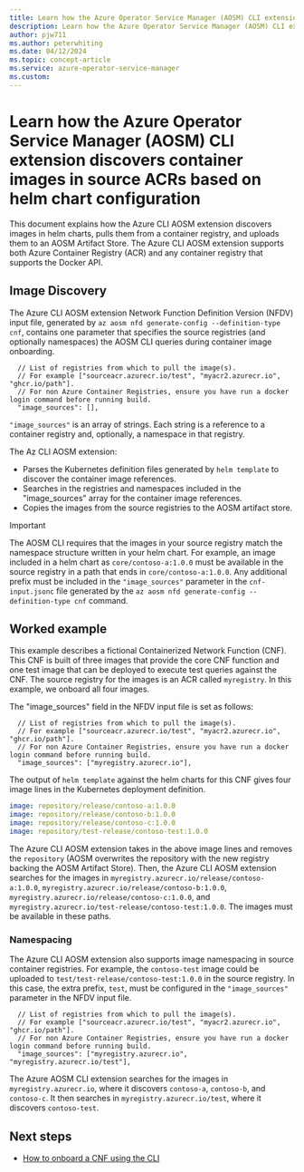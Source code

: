 ```yaml
---
title: Learn how the Azure Operator Service Manager (AOSM) CLI extension discovers container images in source ACRs based on helm chart configuration.
description: Learn how the Azure Operator Service Manager (AOSM) CLI extension discovers container images in source ACRs based on helm chart configuration.
author: pjw711
ms.author: peterwhiting
ms.date: 04/12/2024
ms.topic: concept-article
ms.service: azure-operator-service-manager
ms.custom:
---
```


# Learn how the Azure Operator Service Manager (AOSM) CLI extension discovers container images in source ACRs based on helm chart configuration

This document explains how the Azure CLI AOSM extension discovers images in helm charts, pulls them from a container registry, and uploads them to an AOSM Artifact Store. The Azure CLI AOSM extension supports both Azure Container Registry (ACR) and any container registry that supports the Docker API.

## Image Discovery

The Azure CLI AOSM extension Network Function Definition Version (NFDV) input file, generated by `az aosm nfd generate-config --definition-type cnf`, contains one parameter that specifies the source registries (and optionally namespaces) the AOSM CLI queries during container image onboarding.

```jsonc
  // List of registries from which to pull the image(s).
  // For example ["sourceacr.azurecr.io/test", "myacr2.azurecr.io", "ghcr.io/path"].
  // For non Azure Container Registries, ensure you have run a docker login command before running build.
  "image_sources": [],
```

`"image_sources"` is an array of strings. Each string is a reference to a container registry and, optionally, a namespace in that registry.

The Az CLI AOSM extension:

- Parses the Kubernetes definition files generated by `helm template` to discover the container image references.
- Searches in the registries and namespaces included in the "image_sources" array for the container image references.
- Copies the images from the source registries to the AOSM artifact store.

> [!IMPORTANT]
> The AOSM CLI requires that the images in your source registry match the namespace structure written in your helm chart. For example, an image included in a helm chart as `core/contoso-a:1.0.0` must be available in the source registry in a path that ends in `core/contoso-a:1.0.0`. Any additional prefix must be included in the `"image_sources"` parameter in the `cnf-input.jsonc` file generated by the `az aosm nfd generate-config --definition-type cnf` command.

## Worked example

This example describes a fictional Containerized Network Function (CNF). This CNF is built of three images that provide the core CNF function and one test image that can be deployed to execute test queries against the CNF. The source registry for the images is an ACR called `myregistry`. In this example, we onboard all four images.

The "image_sources" field in the NFDV input file is set as follows:

```jsonc
  // List of registries from which to pull the image(s).
  // For example ["sourceacr.azurecr.io/test", "myacr2.azurecr.io", "ghcr.io/path"].
  // For non Azure Container Registries, ensure you have run a docker login command before running build.
  "image_sources": ["myregistry.azurecr.io"],
```

The output of `helm template` against the helm charts for this CNF gives four image lines in the Kubernetes deployment definition.

```yaml
image: repository/release/contoso-a:1.0.0
image: repository/release/contoso-b:1.0.0
image: repository/release/contoso-c:1.0.0
image: repository/test-release/contoso-test:1.0.0
```

The Azure CLI AOSM extension takes in the above image lines and removes the `repository` (AOSM overwrites the repository with the new registry backing the AOSM Artifact Store). Then, the Azure CLI AOSM extension searches for the images in `myregistry.azurecr.io/release/contoso-a:1.0.0`, `myregistry.azurecr.io/release/contoso-b:1.0.0`, `myregistry.azurecr.io/release/contoso-c:1.0.0`, and `myregistry.azurecr.io/test-release/contoso-test:1.0.0`. The images must be available in these paths.

### Namespacing

The Azure CLI AOSM extension also supports image namespacing in source container registries. For example, the `contoso-test` image could be uploaded to `test/test-release/contoso-test:1.0.0` in the source registry. In this case, the extra prefix, `test`, must be configured in the `"image_sources"` parameter in the NFDV input file.

```jsonc
  // List of registries from which to pull the image(s).
  // For example ["sourceacr.azurecr.io/test", "myacr2.azurecr.io", "ghcr.io/path"].
  // For non Azure Container Registries, ensure you have run a docker login command before running build.
  "image_sources": ["myregistry.azurecr.io", "myregistry.azurecr.io/test"],
```

The Azure AOSM CLI extension searches for the images in `myregistry.azurecr.io`, where it discovers `contoso-a`, `contoso-b`, and `contoso-c`. It then searches in `myregistry.azurecr.io/test`, where it discovers `contoso-test`.

## Next steps

- [How to onboard a CNF using the CLI](how-to-onboard-containerized-network-function-cli.md)
